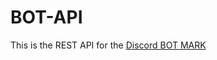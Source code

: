 # BOT-API
This is the REST API for the <a href='https://discord.com/api/oauth2/authorize?client_id=842340656831135754&permissions=0&scope=bot' target='_blank'>Discord BOT MARK </a>
